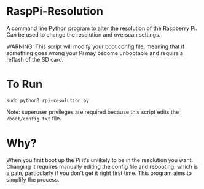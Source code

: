RaspPi-Resolution
=================

A command line Python program to alter the resolution of the Raspberry Pi. Can be used to change the resolution and overscan settings.

WARNING: This script will modify your boot config file, meaning that if something goes wrong your Pi may become unbootable and require a reflash of the SD card.

To Run
======

```
sudo python3 rpi-resolution.py
```

Note: superuser privileges are required because this script edits the `/boot/config.txt` file.

Why?
====

When you first boot up the Pi it's unlikely to be in the resolution you want. Changing it requires manually editing the config file and rebooting, which is a pain, particularly if you don't get it right first time. This program aims to simplify the process.
